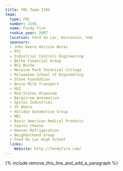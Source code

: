```yaml
---
title: FRC Team 2194
team:
  type: FRC
  number: 2194
  name: Fondy Fire
  rookie_year: 2007
  location: Fond du Lac, Wisconsin, USA
  sponsors:
  - John Deere Horicon Works
  - PTC
  - Industrial Controls Engineering
  - Belke Financial Group
  - BCI Burke
  - Moraine Park Technical College
  - Milwaukee School of Engineering
  - Stone Foundation
  - Beine Milk Transport
  - HUI
  - Mid-States Aluminum
  - Bergstrom Automotive
  - Spiros Industries
  - JF Ahern
  - Holiday Automotive Group
  - MEC
  - Basic American Medical Products
  - Saputo Cheese
  - Hanson Refrigeration
  - Neighborhood Group
  - Fond Du Lac High School
  links:
    Website: http://fondyfire.com/
---
```


{% include remove_this_line_and_add_a_paragraph %}
